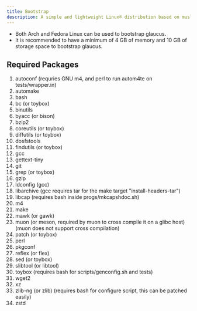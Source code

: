 ```yaml
---
title: Bootstrap
description: A simple and lightweight Linux® distribution based on musl libc and toybox
---
```


- Both Arch and Fedora Linux can be used to bootstrap glaucus.
- It is recommended to have a minimum of 4 GB of memory and 10 GB of storage space to bootstrap glaucus.

## Required Packages
1. autoconf (requries GNU m4, and perl to run autom4te on tests/wrapper.in)
2. automake
3. bash
4. bc (or toybox)
5. binutils
6. byacc (or bison)
7. bzip2
8. coreutils (or toybox)
9. diffutils (or toybox)
10. dosfstools
11. findutils (or toybox)
12. gcc
13. gettext-tiny
14. git
15. grep (or toybox)
16. gzip
17. ldconfig (gcc)
18. libarchive (gcc requires tar for the make target "install-headers-tar")
19. libcap (requires bash inside progs/mkcapshdoc.sh)
20. m4
21. make
22. mawk (or gawk)
23. muon (or meson, required by muon to cross compile it on a glibc host) (muon does not support cross compilation)
24. patch (or toybox)
25. perl
26. pkgconf
27. reflex (or flex)
28. sed (or toybox)
29. slibtool (or libtool)
30. toybox (requires bash for scripts/genconfig.sh and tests)
31. wget2
32. xz
33. zlib-ng (or zlib) (requires bash for configure script, this can be patched easily)
34. zstd
